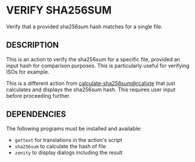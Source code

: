 VERIFY SHA256SUM
================

Verify that a provided sha256sum hash matches for a single file.

DESCRIPTION
-----------

This is an action to verify the sha256sum for a specific file, provided
an input hash for comparison purposes.
This is particularly useful for verifying ISOs for example.

This is a different action from [calculate-sha256sum@rcalixte](https://cinnamon-spices.linuxmint.com/actions/view/3) that just
calculates and displays the sha256sum hash. This requires user input before
proceeding further.

DEPENDENCIES
------------

The following programs must be installed and available:

* `gettext` for translations in the action's script
* `sha256sum` to calculate the hash of file
* `zenity` to display dialogs including the result
